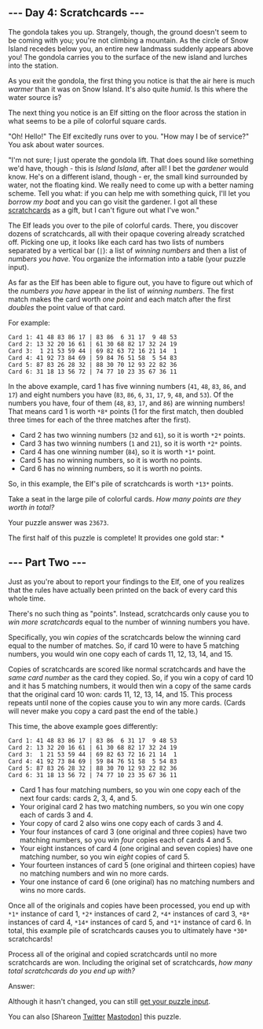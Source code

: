 \--- Day 4: Scratchcards ---
----------

The gondola takes you up. Strangely, though, the ground doesn't seem to be coming with you; you're not climbing a mountain. As the circle of Snow Island recedes below you, an entire new landmass suddenly appears above you! The gondola carries you to the surface of the new island and lurches into the station.

As you exit the gondola, the first thing you notice is that the air here is much *warmer* than it was on Snow Island. It's also quite *humid*. Is this where the water source is?

The next thing you notice is an Elf sitting on the floor across the station in what seems to be a pile of colorful square cards.

"Oh! Hello!" The Elf excitedly runs over to you. "How may I be of service?" You ask about water sources.

"I'm not sure; I just operate the gondola lift. That does sound like something we'd have, though - this is *Island Island*, after all! I bet the *gardener* would know. He's on a different island, though - er, the small kind surrounded by water, not the floating kind. We really need to come up with a better naming scheme. Tell you what: if you can help me with something quick, I'll let you *borrow my boat* and you can go visit the gardener. I got all these [scratchcards](https://en.wikipedia.org/wiki/Scratchcard) as a gift, but I can't figure out what I've won."

The Elf leads you over to the pile of colorful cards. There, you discover dozens of scratchcards, all with their opaque covering already scratched off. Picking one up, it looks like each card has two lists of numbers separated by a vertical bar (`|`): a list of *winning numbers* and then a list of *numbers you have*. You organize the information into a table (your puzzle input).

As far as the Elf has been able to figure out, you have to figure out which of the *numbers you have* appear in the list of *winning numbers*. The first match makes the card worth *one point* and each match after the first *doubles* the point value of that card.

For example:

```
Card 1: 41 48 83 86 17 | 83 86  6 31 17  9 48 53
Card 2: 13 32 20 16 61 | 61 30 68 82 17 32 24 19
Card 3:  1 21 53 59 44 | 69 82 63 72 16 21 14  1
Card 4: 41 92 73 84 69 | 59 84 76 51 58  5 54 83
Card 5: 87 83 26 28 32 | 88 30 70 12 93 22 82 36
Card 6: 31 18 13 56 72 | 74 77 10 23 35 67 36 11

```

In the above example, card 1 has five winning numbers (`41`, `48`, `83`, `86`, and `17`) and eight numbers you have (`83`, `86`, `6`, `31`, `17`, `9`, `48`, and `53`). Of the numbers you have, four of them (`48`, `83`, `17`, and `86`) are winning numbers! That means card 1 is worth `*8*` points (1 for the first match, then doubled three times for each of the three matches after the first).

* Card 2 has two winning numbers (`32` and `61`), so it is worth `*2*` points.
* Card 3 has two winning numbers (`1` and `21`), so it is worth `*2*` points.
* Card 4 has one winning number (`84`), so it is worth `*1*` point.
* Card 5 has no winning numbers, so it is worth no points.
* Card 6 has no winning numbers, so it is worth no points.

So, in this example, the Elf's pile of scratchcards is worth `*13*` points.

Take a seat in the large pile of colorful cards. *How many points are they worth in total?*

Your puzzle answer was `23673`.

The first half of this puzzle is complete! It provides one gold star: \*

\--- Part Two ---
----------

Just as you're about to report your findings to the Elf, one of you realizes that the rules have actually been printed on the back of every card this whole time.

There's no such thing as "points". Instead, scratchcards only cause you to *win more scratchcards* equal to the number of winning numbers you have.

Specifically, you win *copies* of the scratchcards below the winning card equal to the number of matches. So, if card 10 were to have 5 matching numbers, you would win one copy each of cards 11, 12, 13, 14, and 15.

Copies of scratchcards are scored like normal scratchcards and have the *same card number* as the card they copied. So, if you win a copy of card 10 and it has 5 matching numbers, it would then win a copy of the same cards that the original card 10 won: cards 11, 12, 13, 14, and 15. This process repeats until none of the copies cause you to win any more cards. (Cards will never make you copy a card past the end of the table.)

This time, the above example goes differently:

```
Card 1: 41 48 83 86 17 | 83 86  6 31 17  9 48 53
Card 2: 13 32 20 16 61 | 61 30 68 82 17 32 24 19
Card 3:  1 21 53 59 44 | 69 82 63 72 16 21 14  1
Card 4: 41 92 73 84 69 | 59 84 76 51 58  5 54 83
Card 5: 87 83 26 28 32 | 88 30 70 12 93 22 82 36
Card 6: 31 18 13 56 72 | 74 77 10 23 35 67 36 11

```

* Card 1 has four matching numbers, so you win one copy each of the next four cards: cards 2, 3, 4, and 5.
* Your original card 2 has two matching numbers, so you win one copy each of cards 3 and 4.
* Your copy of card 2 also wins one copy each of cards 3 and 4.
* Your four instances of card 3 (one original and three copies) have two matching numbers, so you win *four* copies each of cards 4 and 5.
* Your eight instances of card 4 (one original and seven copies) have one matching number, so you win *eight* copies of card 5.
* Your fourteen instances of card 5 (one original and thirteen copies) have no matching numbers and win no more cards.
* Your one instance of card 6 (one original) has no matching numbers and wins no more cards.

Once all of the originals and copies have been processed, you end up with `*1*` instance of card 1, `*2*` instances of card 2, `*4*` instances of card 3, `*8*` instances of card 4, `*14*` instances of card 5, and `*1*` instance of card 6. In total, this example pile of scratchcards causes you to ultimately have `*30*` scratchcards!

Process all of the original and copied scratchcards until no more scratchcards are won. Including the original set of scratchcards, *how many total scratchcards do you end up with?*

Answer:

Although it hasn't changed, you can still [get your puzzle input](4/input).

You can also [Shareon [Twitter](https://twitter.com/intent/tweet?text=I%27ve+completed+Part+One+of+%22Scratchcards%22+%2D+Day+4+%2D+Advent+of+Code+2023&url=https%3A%2F%2Fadventofcode%2Ecom%2F2023%2Fday%2F4&related=ericwastl&hashtags=AdventOfCode) [Mastodon](javascript:void(0);)] this puzzle.